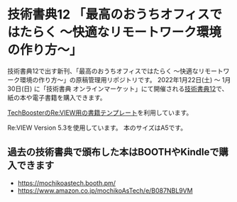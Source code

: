 # 技術書典12 「最高のおうちオフィスではたらく ～快適なリモートワーク環境の作り方～」

技術書典12で出す新刊、「最高のおうちオフィスではたらく ～快適なリモートワーク環境の作り方～」の原稿管理用リポジトリです。
2022年1月22日(土) 〜 1月30日(日) に「技術書典 オンラインマーケット」にて開催される[技術書典12](https://techbookfest.org/event/tbf12)で、紙の本や電子書籍を購入できます。

[TechBoosterのRe:VIEW用の書籍テンプレート](https://github.com/TechBooster/ReVIEW-Template)を利用しています。

Re:VIEW Version 5.3を使用しています。
本のサイズはA5です。

## 過去の技術書典で頒布した本はBOOTHやKindleで購入できます

* https://mochikoastech.booth.pm/
* https://www.amazon.co.jp/mochikoAsTech/e/B087NBL9VM
